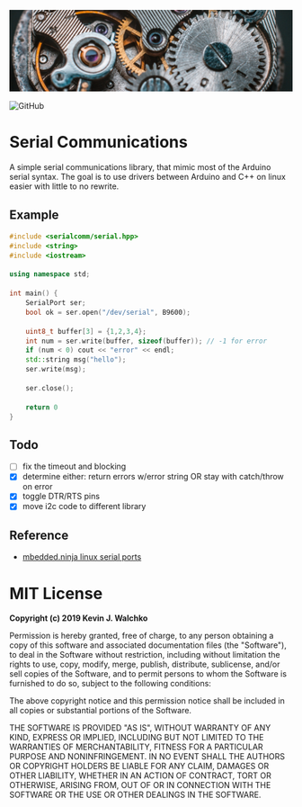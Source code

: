 ![](pics/header.jpg)

![GitHub](https://img.shields.io/github/license/gecko-robotics/serialcomm)

# Serial Communications

A simple serial communications library, that mimic most of the Arduino serial
syntax. The goal is to use drivers between Arduino and C++ on linux easier with
little to no rewrite.

## Example

```cpp
#include <serialcomm/serial.hpp>
#include <string>
#include <iostream>

using namespace std;

int main() {
    SerialPort ser;
    bool ok = ser.open("/dev/serial", B9600);

    uint8_t buffer[3] = {1,2,3,4};
    int num = ser.write(buffer, sizeof(buffer)); // -1 for error
    if (num < 0) cout << "error" << endl;
    std::string msg("hello");
    ser.write(msg);

    ser.close();

    return 0
}
```

## Todo

- [ ] fix the timeout and blocking
- [x] determine either: return errors w/error string OR stay with catch/throw on error
- [x] toggle DTR/RTS pins
- [x] move i2c code to different library

## Reference

- [mbedded.ninja linux serial ports](https://blog.mbedded.ninja/programming/operating-systems/linux/linux-serial-ports-using-c-cpp/)

# MIT License

**Copyright (c) 2019 Kevin J. Walchko**

Permission is hereby granted, free of charge, to any person obtaining a copy
of this software and associated documentation files (the "Software"), to deal
in the Software without restriction, including without limitation the rights
to use, copy, modify, merge, publish, distribute, sublicense, and/or sell
copies of the Software, and to permit persons to whom the Software is
furnished to do so, subject to the following conditions:

The above copyright notice and this permission notice shall be included in all
copies or substantial portions of the Software.

THE SOFTWARE IS PROVIDED "AS IS", WITHOUT WARRANTY OF ANY KIND, EXPRESS OR
IMPLIED, INCLUDING BUT NOT LIMITED TO THE WARRANTIES OF MERCHANTABILITY,
FITNESS FOR A PARTICULAR PURPOSE AND NONINFRINGEMENT. IN NO EVENT SHALL THE
AUTHORS OR COPYRIGHT HOLDERS BE LIABLE FOR ANY CLAIM, DAMAGES OR OTHER
LIABILITY, WHETHER IN AN ACTION OF CONTRACT, TORT OR OTHERWISE, ARISING FROM,
OUT OF OR IN CONNECTION WITH THE SOFTWARE OR THE USE OR OTHER DEALINGS IN THE
SOFTWARE.
